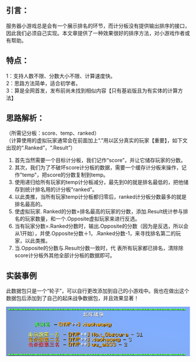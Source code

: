 <script setup>
    import FeatureHead from '/.vitepress/vue/FeatureHead.vue'
</script>

<FeatureHead
    title = 根据记分板分数排名
    authorName = Nox_Obscura
    avatarUrl = '../../_authors/nox_obscura.jpg'
    :socialLinks="[
        { name: 'BiliBili', url: 'https://b23.tv/IMmhdiM' }
    ]"
    resourceLink = 'https://b23.tv/gBF3viI'
/>

## 引言：
服务器小游戏总是会有一个展示排名的环节，而计分板没有提供输出排序的接口，因此我们必须自己实现。本文章提供了一种效果很好的排序方法，对小游戏作者或有帮助。

## 特点：
1：支持人数不限、分数大小不限、计算速度快。  
2：思路方法简单，适合初学者。  
3：算是全网首发，发布前尚未找到相似内容【只有基岩版且为有实体的计算方法】  

## 思路解析：
（所需记分板：score、temp、ranked）  
（计算使用的虚拟玩家通常会在前面加上“.”用以区分真实的玩家【重要】，如下文出现的“.Ranked”，“.Result”）  

1. 首先当然需要一个目标计分板，我们记作“score”，并让它储存玩家的分数。
2. 其次，我们为了不破坏score计分板的数据，需要一个缓存计分板来操作，记作"temp"，把score的分数复制到temp。  
3. 使用递归给所有玩家的temp计分板减分，最先到0的就是排名最低的，把他储存到统计排名用的计分板"ranked"。  
4. 以此类推，当所有玩家temp计分板都归零后，ranked计分板分数最多的就是排名最高的。  
5. 使虚拟玩家. Ranked的分数=排名最高的玩家的分数，添加.Result统计参与排名的玩家数量，和一个.Opposite虚拟玩家来进行反选。  
6. 当有玩家分数=.Ranked分数时，输出.Opposite的分数（因为是反选，所以会从1开始），并使.Opposite分数＋1，.Ranked分数-1，来寻找排名第二的玩家，以此类推。  
7. 当.Opposite的分数与.Result分数一致时，代  表所有玩家都已排名，清除除score计分板外其他全部计分板的数据即可。

## 实装事例
此数据包只是一个“轮子”，可以自行更改添加到自己的小游戏中。我也在做出这个数据包后添加到了自己的起床战争数据包，并且效果显著！

![](1.png)